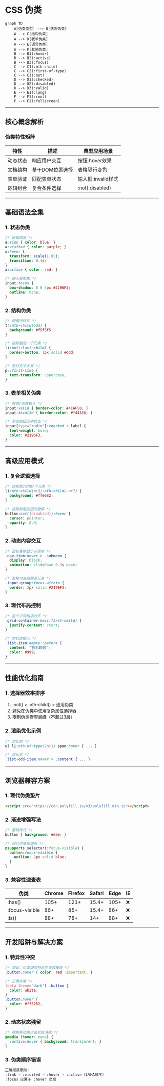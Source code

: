 # CSS 伪类

```mermaid
graph TD
    A[伪类类型] --> B[状态伪类]
    A --> C[结构伪类]
    A --> D[表单伪类]
    A --> E[语言伪类]
    A --> F[其他伪类]
    B --> B1(:hover)
    B --> B2(:active)
    B --> B3(:focus)
    C --> C1(:nth-child)
    C --> C2(:first-of-type)
    C --> C3(:not)
    D --> D1(:checked)
    D --> D2(:disabled)
    D --> D3(:valid)
    E --> E1(:lang)
    F --> F1(:root)
    F --> F2(:fullscreen)
```

---

## 核心概念解析

### 伪类特性矩阵
| 特性             | 描述                          | 典型应用场景          |
|------------------|-------------------------------|---------------------|
| 动态状态         | 响应用户交互                  | 按钮:hover效果       |
| 文档结构         | 基于DOM位置选择               | 表格隔行变色         |
| 表单验证         | 匹配表单状态                  | 输入框:invalid样式   |
| 逻辑组合         | 复合条件选择                  | :not(.disabled)     |

---

## 基础语法全集

### 1. 状态伪类
```css
/* 链接四态 */
a:link { color: blue; }
a:visited { color: purple; }
a:hover { 
  transform: scale(1.05);
  transition: 0.3s;
}
a:active { color: red; }

/* 输入框聚焦 */
input:focus {
  box-shadow: 0 0 5px #2196F3;
  outline: none;
}
```

### 2. 结构伪类
```css
/* 奇偶行样式 */
tr:nth-child(odd) {
  background: #f5f5f5;
}

/* 排除最后一个元素 */
li:not(:last-child) {
  border-bottom: 1px solid #ddd;
}

/* 首行文字大写 */
p::first-line {
  text-transform: uppercase;
}
```

### 3. 表单相关伪类
```css
/* 有效/无效输入 */
input:valid { border-color: #4CAF50; }
input:invalid { border-color: #f44336; }

/* 单选按钮选中状态 */
input[type="radio"]:checked + label {
  font-weight: bold;
  color: #2196F3;
}
```

---

## 高级应用模式

### 1. 复合逻辑选择
```css
/* 选择第3到第7个元素 */
li:nth-child(n+3):nth-child(-n+7) {
  background: #ffe082;
}

/* 排除禁用按钮的悬停 */
button:not([disabled]):hover {
  cursor: pointer;
  opacity: 0.9;
}
```

### 2. 动态内容交互
```css
/* 鼠标悬停显示子菜单 */
.nav-item:hover > .submenu {
  display: block;
  animation: slideDown 0.3s ease;
}

/* 聚焦时高亮相关元素 */
.input-group:focus-within {
  border: 2px solid #2196F3;
}
```

### 3. 现代布局控制
```css
/* 首个子网格项对齐 */
.grid-container:has(:first-child) {
  justify-content: start;
}

/* 空状态提示 */
.list-item:empty::before {
  content: "暂无数据";
  color: #999;
}
```

---

## 性能优化指南

### 1. 选择器效率排序

1. :not() > :nth-child() > 通用伪类
2. 避免在伪类中使用复杂属性选择器
3. 限制伪类嵌套层级（不超过3层）

### 2. 渲染优化示例
```css
/* 优化前 */
ul li:nth-of-type(2n+1) span:hover { ... }

/* 优化后 */
.list-odd-item:hover > .content { ... }
```

---

## 浏览器兼容方案

### 1. 现代伪类垫片
```html
<script src="https://cdn.polyfill.io/v3/polyfill.min.js"></script>
```

### 2. 渐进增强写法
```css
/* 基础样式 */
button { background: #eee; }

/* 现代浏览器增强 */
@supports selector(:focus-visible) {
  button:focus-visible {
    outline: 2px solid blue;
  }
}
```

### 3. 兼容性速查表
| 伪类             | Chrome | Firefox | Safari | Edge  | IE    |
|------------------|--------|---------|--------|-------|-------|
| :has()           | 105+   | 121+    | 15.4+  | 105+  | ❌     |
| :focus-visible   | 86+     | 85+     | 15.4+  | 86+   | ❌     |
| :is()            | 88+     | 78+     | 14+    | 88+   | ❌     |

---

## 开发陷阱与解决方案

### 1. 特异性冲突
```css
/* 错误：伪类增加特异性导致覆盖 */
.button:hover { color: red !important; }

/* 正确方案 */
[data-theme="dark"] .button {
  color: white;
}
.button:hover {
  color: #ff5252;
}
```

### 2. 动态状态残留
```css
/* 强制移动端点击状态清除 */
@media (hover: none) {
  :active:hover { background: transparent; }
}
```

### 3. 伪类顺序错误
```markdown
正确顺序原则：
:link → :visited → :hover → :active (LVHA顺序)
:focus 应置于 :hover 之后
```